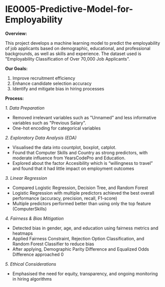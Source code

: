 # IE0005-Predictive-Model-for-Employability
**Overview:**

This project develops a machine learning model to predict the employability of job applicants based on demographic, educational, and professional backgrounds, as well as skills and experience. The dataset used is "Employability Classification of Over 70,000 Job Applicants".

**Our Goals:**
1. Improve recruitment efficiency
2. Enhance candidate selection accuracy
3. Identify and mitigate bias in hiring processes

**Process:**

*1. Data Preparation*
- Removed irrelevant variables such as "Unnamed" and less informative variables such as "Previous Salary".
- One-hot encoding for categorical variables

*2. Exploratory Data Analysis (EDA)*
- Visualised the data into countplot, boxplot, catplot.
- Found that Computer Skills and Country as strong predictors, with moderate influence from YearsCodePro and Education.
- Explored about the factor Accesibility which is “willingness to travel” and found that it had little impact on employment outcomes

*3. Linear Regression*
- Compared Logistic Regression, Decision Tree, and Random Forest
- Logistic Regression with multiple predictors achieved the best overall performance (accuracy, precision, recall, F1-score)
- Multiple predictors performed better than using only the top feature (ComputerSkills)

*4. Fairness & Bias Mitigation*
- Detected bias in gender, age, and education using fairness metrics and heatmaps
- Applied Fairness Constraint, Rejection Option Classification, and Random Forest Classifier to reduce bias
-  After applying, Demographic Parity Difference and Equalized Odds Difference approached 0

*5. Ethical Considerations*
- Emphasised the need for equity, transparency, and ongoing monitoring in hiring algorithms


